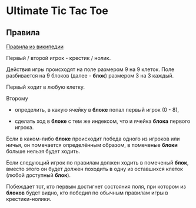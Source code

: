 # Ultimate Tic Tac Toe

## Правила
[Правила из википедии](https://en.wikipedia.org/wiki/Ultimate_tic-tac-toe#Rules)

Первый / второй игрок - крестик / нолик.

Действия игры происходят на поле размером 9 на 9 клеток. Поле разбивается на 9 блоков (далее - **блок**) размером 3 на 3 каждый.

Первый ходит в любую клетку.

Второму

- определить, в какую ячейку в **блоке** попал первый игрок (0 - 8),

- сделать ход в **блоке** с тем же индексом, что и ячейка **блока** первого игрока.

Если в каком-либо **блоке** происходит победа одного из игроков или ничья, он помечается определённым образом, в помеченые **блоки** больше нельзя будет ходить.

Если следующий игрок по правилам должен ходить в помеченый **блок**, вместо этого он будет должен походить в одну из оставшихся клеток (любой доступный **блок**).

Побеждает тот, кто первым достигнет состояния поля, при котором из **блоков** будет видно, кто победил по обычным правилам игры в крестики-нолики.
